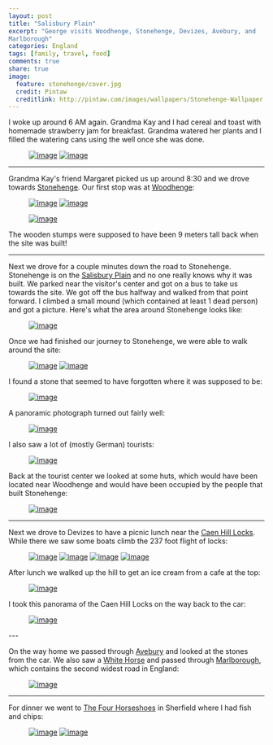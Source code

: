 ```yaml
---
layout: post
title: "Salisbury Plain"
excerpt: "George visits Woodhenge, Stonehenge, Devizes, Avebury, and
Marlborough"
categories: England
tags: [family, travel, food]
comments: true
share: true
image:
  feature: stonehenge/cover.jpg
  credit: Pintaw
  creditlink: http://pintaw.com/images/wallpapers/Stonehenge-Wallpaper.jpg
---
```


I woke up around 6 AM again.  Grandma Kay and I had cereal and toast with
homemade strawberry jam for breakfast.  Grandma watered her plants and I filled
the watering cans using the well once she was done.

<figure class="half">
	<a href="{{site.url}}/images/stonehenge/1.jpg" title="Homemade strawberry jam"><img src="{{site.url}}/images/stonehenge/1.jpg" alt="image"></a>
	<a href="{{site.url}}/images/stonehenge/2.jpg" title="Grandma's well"><img src="{{site.url}}/images/stonehenge/2.jpg" alt="image"></a>
</figure>

---

Grandma Kay's friend Margaret picked us up around 8:30 and we drove towards
[Stonehenge](https://en.wikipedia.org/wiki/Stonehenge).  Our first stop was at
[Woodhenge](https://en.wikipedia.org/wiki/Woodhenge):

<figure class="half">
	<a href="{{site.url}}/images/stonehenge/3.jpg" title="Woodhenge"><img src="{{site.url}}/images/stonehenge/3.jpg" alt="image"></a>
	<a href="{{site.url}}/images/stonehenge/4.jpg" title="Woodhenge"><img src="{{site.url}}/images/stonehenge/4.jpg" alt="image"></a>
</figure>
<figure class="full">
	<a href="{{site.url}}/images/stonehenge/6.jpg" title="Panoramic picture from the center of Woodhenge"><img src="{{site.url}}/images/stonehenge/6.jpg" alt="image"></a>
</figure>

The wooden stumps were supposed to have been 9 meters tall back when the site
was built!

---

Next we drove for a couple minutes down the road to Stonehenge.  Stonehenge is
on the [Salisbury Plain](https://en.wikipedia.org/wiki/Salisbury_Plain) and no
one really knows why it was built.  We parked near the visitor's center and got
on a bus to take us towards the site.  We got off the bus halfway and walked
from that point forward.  I climbed a small mound (which contained at least
1 dead person) and got a picture. Here's what the area around Stonehenge looks
like:

<figure class="full">
	<a href="{{site.url}}/images/stonehenge/8.jpg" title="Salisbury Plain"><img src="{{site.url}}/images/stonehenge/8.jpg" alt="image"></a>
</figure>

Once we had finished our journey to Stonehenge, we were able to walk around the
site:

<figure class="half">
	<a href="{{site.url}}/images/stonehenge/10.jpg" title="Stonehenge"><img src="{{site.url}}/images/stonehenge/10.jpg" alt="image"></a>
	<a href="{{site.url}}/images/stonehenge/11.jpg" title="Stonehenge selfie"><img src="{{site.url}}/images/stonehenge/11.jpg" alt="image"></a>
</figure>

I found a stone that seemed to have forgotten where it was supposed to be:

<figure class="full">
	<a href="{{site.url}}/images/stonehenge/12.jpg" title="Lost stone"><img src="{{site.url}}/images/stonehenge/12.jpg" alt="image"></a>
</figure>

A panoramic photograph turned out fairly well:

<figure class="full">
	<a href="{{site.url}}/images/stonehenge/18.jpg" title="Stonehendge"><img src="{{site.url}}/images/stonehenge/18.jpg" alt="image"></a>
</figure>

I also saw a lot of (mostly German) tourists:

<figure class="full">
	<a href="{{site.url}}/images/stonehenge/19.jpg" title="Lots of people at Stonehenge"><img src="{{site.url}}/images/stonehenge/19.jpg" alt="image"></a>
</figure>

Back at the tourist center we looked at some huts, which would have been
located near Woodhenge and would have been occupied by the people that built
Stonehenge:

<figure class="full">
	<a href="{{site.url}}/images/stonehenge/20.jpg" title="Huts"><img src="{{site.url}}/images/stonehenge/20.jpg" alt="image"></a>
</figure>

---

Next we drove to Devizes to have a picnic lunch near the [Caen Hill Locks](https://en.wikipedia.org/wiki/Caen_Hill_Locks).  While there we saw some boats climb the 237 foot flight of locks:

<figure class="half">
	<a href="{{site.url}}/images/stonehenge/21.jpg" title="Locks"><img src="{{site.url}}/images/stonehenge/21.jpg" alt="image"></a>
	<a href="{{site.url}}/images/stonehenge/22.jpg" title="Locks"><img src="{{site.url}}/images/stonehenge/22.jpg" alt="image"></a>
	<a href="{{site.url}}/images/stonehenge/25.jpg" title="Boat in a lock"><img src="{{site.url}}/images/stonehenge/25.jpg" alt="image"></a>
	<a href="{{site.url}}/images/stonehenge/26.jpg" title="Boat in a lock"><img src="{{site.url}}/images/stonehenge/26.jpg" alt="image"></a>
</figure>

After lunch we walked up the hill to get an ice cream from a cafe at the top:

<figure class="full">
	<a href="{{site.url}}/images/stonehenge/27.jpg" title="Small cafe at the top"><img src="{{site.url}}/images/stonehenge/27.jpg" alt="image"></a>
</figure>

I took this panorama of the Caen Hill Locks on the way back to the car:

<figure class="full">
	<a href="{{site.url}}/images/stonehenge/30.jpg" title="Caen Hill Locks"><img src="{{site.url}}/images/stonehenge/30.jpg" alt="image"></a>
</figure>
---

On the way home we passed through [Avebury](https://en.wikipedia.org/wiki/Avebury) and looked at the stones from the car.  We also saw a [White Horse](http://www.visitwiltshire.co.uk/explore/the-great-outdoors/white-horses) and passed through [Marlborough](https://en.wikipedia.org/wiki/Marlborough,_Wiltshire), which contains the second widest road in England:

<figure class="full">
	<a href="{{site.url}}/images/stonehenge/33.jpg" title="Second widest road in England"><img src="{{site.url}}/images/stonehenge/33.jpg" alt="image"></a>
</figure>

---

For dinner we went to [The Four Horseshoes](https://thefourhorseshoessherfield.wordpress.com) in Sherfield where I had fish and chips:

<figure class="half">
	<a href="{{site.url}}/images/stonehenge/35.jpg" title="The Four Horseshoes, Sherfield"><img src="{{site.url}}/images/stonehenge/35.jpg" alt="image"></a>
	<a href="{{site.url}}/images/stonehenge/34.jpg" title="Fish and chips"><img src="{{site.url}}/images/stonehenge/34.jpg" alt="image"></a>
</figure>
